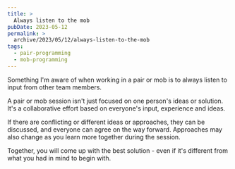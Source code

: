 ```yaml
---
title: >
  Always listen to the mob
pubDate: 2023-05-12
permalink: >
  archive/2023/05/12/always-listen-to-the-mob
tags:
  - pair-programming
  - mob-programming
---
```


Something I'm aware of when working in a pair or mob is to always listen to input from other team members.

A pair or mob session isn't just focused on one person's ideas or solution. It's a collaborative effort based on everyone's input, experience and ideas.

If there are conflicting or different ideas or approaches, they can be discussed, and everyone can agree on the way forward. Approaches may also change as you learn more together during the session.

Together, you will come up with the best solution - even if it's different from what you had in mind to begin with.
